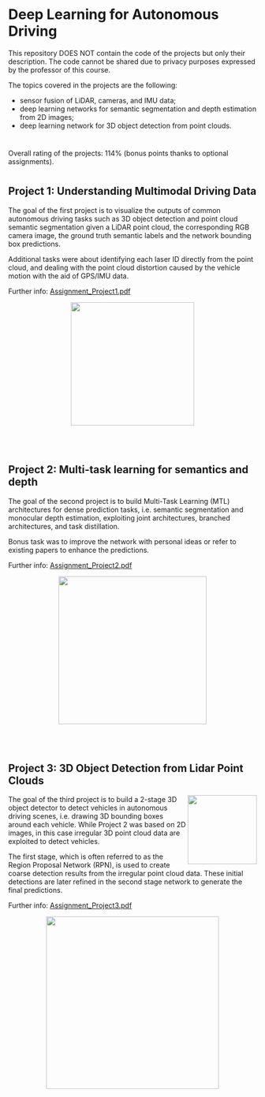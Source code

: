 # Deep Learning for Autonomous Driving
This repository DOES NOT contain the code of the projects but only their description. The code cannot be shared due to privacy purposes expressed by the professor of this course.

The topics covered in the projects are the following:
<ul>
  <li>sensor fusion of LiDAR, cameras, and IMU data;</li>
  <li>deep learning networks for semantic segmentation and depth estimation from 2D images;</li>
  <li>deep learning network for 3D object detection from point clouds.</li>
</ul>


#

Overall rating of the projects: 114% (bonus points thanks to optional assignments).

#

## Project 1: Understanding Multimodal Driving Data
The goal of the first project is to visualize the outputs of common autonomous driving tasks such as 3D object detection and point cloud semantic segmentation given a LiDAR point cloud, the corresponding RGB camera image, the ground truth semantic labels and the network bounding box predictions.  
  
Additional tasks were about identifying each laser ID directly from the point cloud, and dealing with the point cloud distortion caused by the vehicle motion with the aid of GPS/IMU data.  
  
Further info: [Assignment_Project1.pdf](Project1_Understanding_Multimodal_Driving_Data/Assignment_Project1.pdf)

<p align="center">
<img height=250 src="https://user-images.githubusercontent.com/79461707/139320268-0e07f613-a7d2-4919-b8ab-6c22c8054f14.png"/>
</p>
  
<br/><br/>  

## Project 2: Multi-task learning for semantics and depth
The goal of the second project is to build Multi-Task Learning (MTL) architectures for dense prediction tasks, i.e. semantic segmentation and monocular depth estimation, exploiting joint architectures, branched architectures, and task distillation.  
  
Bonus task was to improve the network with personal ideas or refer to existing papers to enhance the predictions.  
  
Further info: [Assignment_Project2.pdf](Project2_Multitask_learning_for_semantics_and_depth/Assignment_Project2.pdf)

<p align="center">
<img height=300 src="https://user-images.githubusercontent.com/79461707/139322864-12a3f909-8474-480e-8ed3-1cf57c369fe5.png"/>
</p>  

<br/><br/>  


## Project 3: 3D Object Detection from Lidar Point Clouds

<img align="right" height=140 src="https://user-images.githubusercontent.com/79461707/139320317-a9b324a4-e655-447a-996e-e0e6473b1edf.png"/>

The goal of the third project is to build a 2-stage 3D object detector to detect vehicles in autonomous driving scenes, i.e. drawing 3D bounding boxes around each vehicle. 
While Project 2 was based on 2D images, in this case irregular 3D point cloud data are exploited to detect vehicles.

The first stage, which is often referred to as the Region Proposal Network (RPN), is used to create coarse detection results from the irregular point cloud data. These initial detections are later refined in the second stage network to generate the final predictions.  
  
Further info: [Assignment_Project3.pdf](Project3_3D_Object_Detection_from_Lidar_Point_Clouds/Assignment_Project3.pdf)
<p align="center">
<img height=350 src="https://user-images.githubusercontent.com/79461707/139320646-bf18aa5e-66aa-4575-81ba-c8d613ad2f62.png"/>
</p>
